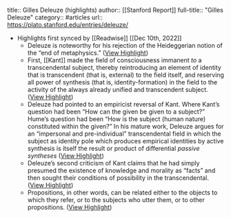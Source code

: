 title:: Gilles Deleuze (highlights)
author:: [[Stanford Report]]
full-title:: "Gilles Deleuze"
category:: #articles
url:: https://plato.stanford.edu/entries/deleuze/

- Highlights first synced by [[Readwise]] [[Dec 10th, 2022]]
	- Deleuze is noteworthy for his rejection of the Heideggerian notion of the “end of metaphysics.” ([View Highlight](https://read.readwise.io/read/01gkwwj4k2kgvs0ccr5agnx44c))
	- First, [[Kant]] made the field of consciousness immanent *to* a transcendental subject, thereby reintroducing an element of identity that is transcendent (that is, external) to the field itself, and reserving all power of synthesis (that is, identity-formation) in the field to the activity of the always already unified and transcendent subject. ([View Highlight](https://read.readwise.io/read/01gkwwk9270jnhtmpceq1rdy6y))
	- Deleuze had pointed to an empiricist reversal of Kant. Where Kant’s question had been “How can the given be given to a subject?” Hume’s question had been “How is the subject (human nature) constituted within the given?” In his mature work, Deleuze argues for an “impersonal and pre-individual” transcendental field in which the subject as identity pole which produces empirical identities by active synthesis is itself the result or product of differential *passive syntheses* ([View Highlight](https://read.readwise.io/read/01gkwww279dhgwztdx868nwy8f))
	- Deleuze’s second criticism of Kant claims that he had simply presumed the existence of knowledge and morality as “facts” and then sought their conditions of possibility in the transcendental. ([View Highlight](https://read.readwise.io/read/01gkwwksmq09mrx9pywmytmj2j))
	- Propositions, in other words, can be related either to the objects to which they refer, or to the subjects who utter them, or to other propositions. ([View Highlight](https://read.readwise.io/read/01gkwwxwb6yve1vykmnf87beft))